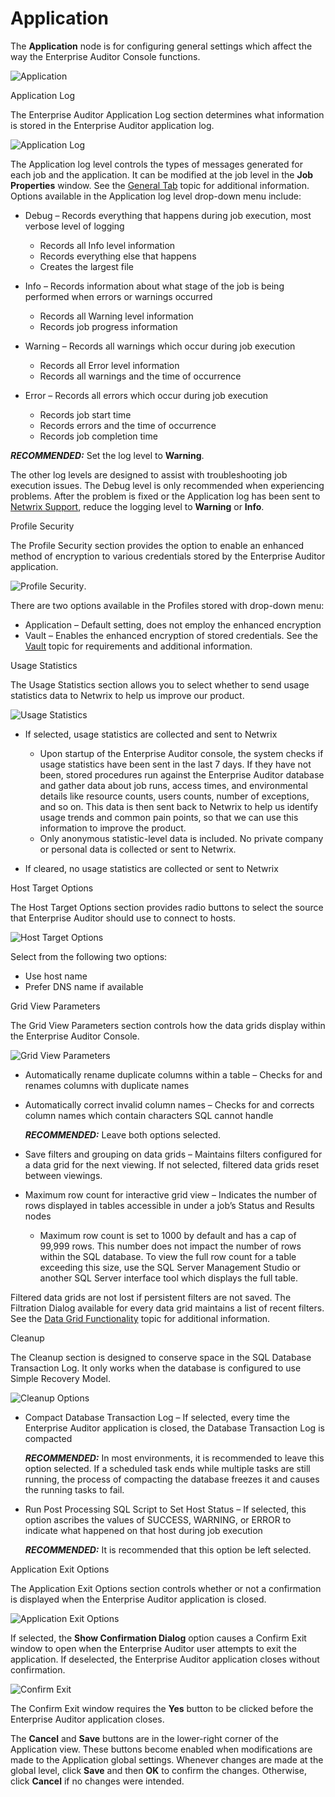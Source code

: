 # Application

The **Application** node is for configuring general settings which affect the way the Enterprise
Auditor Console functions.

![Application](/img/versioned_docs/accessanalyzer_11.6/accessanalyzer/admin/settings/application/application.webp)

Application Log

The Enterprise Auditor Application Log section determines what information is stored in the
Enterprise Auditor application log.

![Application Log](/img/versioned_docs/accessanalyzer_11.6/accessanalyzer/admin/settings/application/applicationlog.webp)

The Application log level controls the types of messages generated for each job and the application.
It can be modified at the job level in the **Job Properties** window. See the
[General Tab](/docs/accessanalyzer/11.6/accessanalyzer/admin/jobs/job/properties/general.md)
topic for additional information. Options available in the Application log level drop-down menu
include:

- Debug – Records everything that happens during job execution, most verbose level of logging

    - Records all Info level information
    - Records everything else that happens
    - Creates the largest file

- Info – Records information about what stage of the job is being performed when errors or warnings
  occurred

    - Records all Warning level information
    - Records job progress information

- Warning – Records all warnings which occur during job execution

    - Records all Error level information
    - Records all warnings and the time of occurrence

- Error – Records all errors which occur during job execution

    - Records job start time
    - Records errors and the time of occurrence
    - Records job completion time

**_RECOMMENDED:_** Set the log level to **Warning**.

The other log levels are designed to assist with troubleshooting job execution issues. The Debug
level is only recommended when experiencing problems. After the problem is fixed or the Application
log has been sent to [Netwrix Support](https://www.netwrix.com/support.html), reduce the logging
level to **Warning** or **Info**.

Profile Security

The Profile Security section provides the option to enable an enhanced method of encryption to
various credentials stored by the Enterprise Auditor application.

![Profile Security](/img/versioned_docs/accessanalyzer_11.6/accessanalyzer/admin/settings/application/profilesecurity.webp).

There are two options available in the Profiles stored with drop-down menu:

- Application – Default setting, does not employ the enhanced encryption
- Vault – Enables the enhanced encryption of stored credentials. See the
  [Vault](/docs/accessanalyzer/11.6/accessanalyzer/admin/settings/application/vault.md)
  topic for requirements and additional information.

Usage Statistics

The Usage Statistics section allows you to select whether to send usage statistics data to Netwrix
to help us improve our product.

![Usage Statistics](/img/versioned_docs/accessanalyzer_11.6/accessanalyzer/admin/settings/application/usagestatistics.webp)

- If selected, usage statistics are collected and sent to Netwrix

    - Upon startup of the Enterprise Auditor console, the system checks if usage statistics have
      been sent in the last 7 days. If they have not been, stored procedures run against the
      Enterprise Auditor database and gather data about job runs, access times, and environmental
      details like resource counts, users counts, number of exceptions, and so on. This data is then
      sent back to Netwrix to help us identify usage trends and common pain points, so that we can
      use this information to improve the product.
    - Only anonymous statistic-level data is included. No private company or personal data is
      collected or sent to Netwrix.

- If cleared, no usage statistics are collected or sent to Netwrix

Host Target Options

The Host Target Options section provides radio buttons to select the source that Enterprise Auditor
should use to connect to hosts.

![Host Target Options](/img/versioned_docs/accessanalyzer_11.6/accessanalyzer/admin/settings/application/hosttargetoptions.webp)

Select from the following two options:

- Use host name
- Prefer DNS name if available

Grid View Parameters

The Grid View Parameters section controls how the data grids display within the Enterprise Auditor
Console.

![Grid View Parameters](/img/versioned_docs/accessanalyzer_11.6/accessanalyzer/admin/settings/application/gridviewparameters.webp)

- Automatically rename duplicate columns within a table – Checks for and renames columns with
  duplicate names
- Automatically correct invalid column names – Checks for and corrects column names which contain
  characters SQL cannot handle

    **_RECOMMENDED:_** Leave both options selected.

- Save filters and grouping on data grids – Maintains filters configured for a data grid for the
  next viewing. If not selected, filtered data grids reset between viewings.
- Maximum row count for interactive grid view – Indicates the number of rows displayed in tables
  accessible in under a job’s Status and Results nodes

    - Maximum row count is set to 1000 by default and has a cap of 99,999 rows. This number does not
      impact the number of rows within the SQL database. To view the full row count for a table
      exceeding this size, use the SQL Server Management Studio or another SQL Server interface tool
      which displays the full table.

Filtered data grids are not lost if persistent filters are not saved. The Filtration Dialog
available for every data grid maintains a list of recent filters. See the
[Data Grid Functionality](/docs/accessanalyzer/11.6/accessanalyzer/admin/navigate/datagrid.md)
topic for additional information.

Cleanup

The Cleanup section is designed to conserve space in the SQL Database Transaction Log. It only works
when the database is configured to use Simple Recovery Model.

![Cleanup Options](/img/versioned_docs/accessanalyzer_11.6/accessanalyzer/admin/settings/application/cleanup.webp)

- Compact Database Transaction Log – If selected, every time the Enterprise Auditor application is
  closed, the Database Transaction Log is compacted

    **_RECOMMENDED:_** In most environments, it is recommended to leave this option selected. If a
    scheduled task ends while multiple tasks are still running, the process of compacting the
    database freezes it and causes the running tasks to fail.

- Run Post Processing SQL Script to Set Host Status – If selected, this option ascribes the values
  of SUCCESS, WARNING, or ERROR to indicate what happened on that host during job execution

    **_RECOMMENDED:_** It is recommended that this option be left selected.

Application Exit Options

The Application Exit Options section controls whether or not a confirmation is displayed when the
Enterprise Auditor application is closed.

![Application Exit Options](/img/versioned_docs/accessanalyzer_11.6/accessanalyzer/admin/settings/application/applicationexitoptions.webp)

If selected, the **Show Confirmation Dialog** option causes a Confirm Exit window to open when the
Enterprise Auditor user attempts to exit the application. If deselected, the Enterprise Auditor
application closes without confirmation.

![Confirm Exit](/img/versioned_docs/accessanalyzer_11.6/accessanalyzer/admin/settings/application/confirmexitwindow.webp)

The Confirm Exit window requires the **Yes** button to be clicked before the Enterprise Auditor
application closes.

The **Cancel** and **Save** buttons are in the lower-right corner of the Application view. These
buttons become enabled when modifications are made to the Application global settings. Whenever
changes are made at the global level, click **Save** and then **OK** to confirm the changes.
Otherwise, click **Cancel** if no changes were intended.
